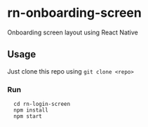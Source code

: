 # rn-onboarding-screen
Onboarding screen layout using React Native

## Usage
Just clone this repo using `git clone <repo>`

### Run 

```
  cd rn-login-screen
  npm install
  npm start
```

